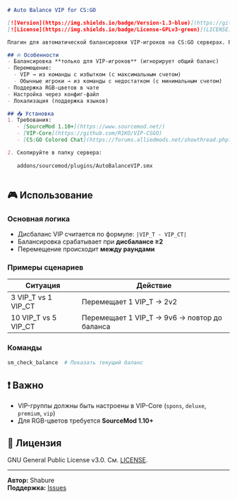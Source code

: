 ```markdown
# Auto Balance VIP for CS:GO

[![Version](https://img.shields.io/badge/Version-1.3-blue)](https://github.com/Shabure/autobalance-vip)
[![License](https://img.shields.io/badge/License-GPLv3-green)](LICENSE)

Плагин для автоматической балансировки VIP-игроков на CS:GO серверах. Решает проблему дисбаланса между командами по количеству VIP-игроков, сохраняя общий баланс сервера.

## 🔥 Особенности
- Балансировка **только для VIP-игроков** (игнорирует общий баланс)
- Перемещение:
  - VIP → из команды с избытком (с максимальным счетом)
  - Обычные игроки → из команды с недостатком (с минимальным счетом)
- Поддержка RGB-цветов в чате
- Настройка через конфиг-файл
- Локализация (поддержка языков)

## 📥 Установка
1. Требования:
   - [SourceMod 1.10+](https://www.sourcemod.net/)
   - [VIP-Core](https://github.com/R1KO/VIP-CSGO)
   - [CS:GO Colored Chat](https://forums.alliedmods.net/showthread.php?t=267743)

2. Скопируйте в папку сервера:
  
   addons/sourcemod/plugins/AutoBalanceVIP.smx
 


```

## 🎮 Использование
### Основная логика
- Дисбаланс VIP считается по формуле: `|VIP_T - VIP_CT|`
- Балансировка срабатывает при **дисбалансе ≥2**
- Перемещение происходит **между раундами**

### Примеры сценариев
| Ситуация | Действие |
|----------|----------|
| 3 VIP_T vs 1 VIP_CT | Перемещает 1 VIP_T → 2v2 |
| 10 VIP_T vs 5 VIP_CT | Перемещает 1 VIP_T → 9v6 → повтор до баланса |

### Команды
```bash
sm_check_balance  # Показать текущий баланс
```


## ❗ Важно
- VIP-группы должны быть настроены в VIP-Core (`spons`, `deluxe`, `premium`, `vip`)
- Для RGB-цветов требуется **SourceMod 1.10+**

## 📄 Лицензия
GNU General Public License v3.0. См. [LICENSE](LICENSE).

---
**Автор:** Shabure  
**Поддержка:** [Issues](https://github.com/yourname/autobalance-vip/issues)


